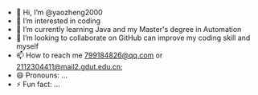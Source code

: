 - 👋 Hi, I’m @yaozheng2000
- 👀 I’m interested in coding
- 🌱 I’m currently learning Java and my Master's degree in Automation
- 💞️ I’m looking to collaborate on GitHub can improve my coding skill and myself
- 📫 How to reach me 799184826@qq.com or 2112304411@mail2.gdut.edu.cn;
- 😄 Pronouns: ...
- ⚡ Fun fact: ...

<!---
yaozheng2000/yaozheng2000 is a ✨ special ✨ repository because its `README.md` (this file) appears on your GitHub profile.
You can click the Preview link to take a look at your changes.
--->
